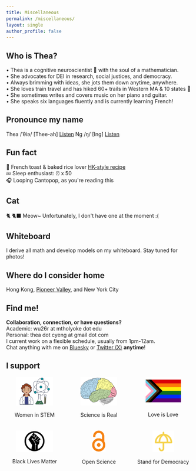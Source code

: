 ```yaml
---
title: Miscellaneous
permalink: /miscellaneous/
layout: single
author_profile: false
---
```


## **Who is Thea?**
• Thea is a cognitive neuroscientist 🧠 with the soul of a mathematician. <br>
• She advocates for DEI in research, social justices, and democracy. <br>
• Always brimming with ideas, she jots them down anytime, anywhere.<br>
• She loves train travel and has hiked 60+ trails in Western MA & 10 states 🐾 <br>
• She sometimes writes and covers music on her piano and guitar. <br>
• She speaks six languages fluently and is currently learning French!

## **Pronounce my name**
Thea /ˈθiə/ [Thee-ah] [Listen](https://www.oxfordlearnersdictionaries.com/definition/english/thea) Ng /ŋ/ [Ing] [Listen](https://inogolo.com/pronunciation/Ng)

## **Fun fact**
🍞 French toast & baked rice lover [HK-style recipe](https://www.thekitchn.com/hong-kong-style-french-toast-recipe-23657293) <br>
💤 Sleep enthusiast: ⏰ x 50 <br>
🎧 Looping Cantopop, as you're reading this <br>

## **Cat**
🐈 🐈‍⬛ Meow~ Unfortunately, I don't have one at the moment :(

## **Whiteboard**
I derive all math and develop models on my whiteboard. Stay tuned for photos!

## **Where do I consider home**
Hong Kong, [Pioneer Valley](https://www.google.com/maps/place/pioneer+valley+location/data=!4m2!3m1!1s0x89e1188266beb0df:0xd3a4e0c69d6588a5?sa=X&ved=1t:155783&ictx=111), and New York City

## **Find me!**  
**Collaboration, connection, or have questions?** <br>
Academic: wu26r at mtholyoke dot edu <br>
Personal: thea dot cyeng at gmail dot com <br>
I current work on a flexible schedule, usually from 1pm-12am. <br>
Chat anything with me on [Bluesky](https://bsky.app/profile/theacyng.bsky.social) or [Twitter (X)](https://x.com/thea_cyng) **anytime**!

## **I support**

<div style="display: grid; grid-template-columns: repeat(3, 1fr); gap: 20px; text-align: center;">

<div>
  <img src="/assets/files/Miscellaneous/Women-in-STEM.png" alt="Women in STEM" style="width: 100px; height: auto;">
  <p>Women in STEM</p>
</div>

<div>
  <img src="/assets/files/Miscellaneous/brain.png" alt="Brain" style="width: 100px; height: 77px;">
  <p>Science is Real</p>
</div>

<div>
  <img src="/assets/files/Miscellaneous/LGBTQ.png" alt="LGBTQ+ Rights" style="width: 96px; height: auto;">
  <p>Love is Love</p>
</div>

<div>
  <img src="/assets/files/Miscellaneous/BLM.jpg" alt="BLM" style="width: 100px; height: auto;">
  <p>Black Lives Matter</p>
</div>

<div>
  <img src="/assets/files/Miscellaneous/Open-Science.png" alt="Open Science" style="width: 37px; height: auto;">
  <p>Open Science</p>
</div>

<div>
  <img src="/assets/files/Miscellaneous/Umbrella.png" alt="Democracy" style="width: 58px; height: auto;">
  <p>Stand for <a href="https://en.wikipedia.org/wiki/2019%E2%80%932020_Hong_Kong_protests"  target="_blank" style="text-decoration: none; color: inherit;">Democracy</a></p>
</div>